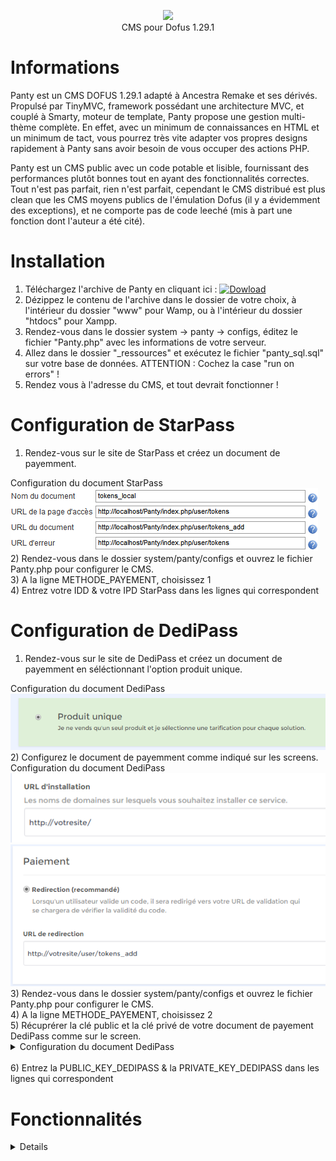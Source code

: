 <p align="center"><img src="http://puu.sh/8SjLG.png" width="50%"><br>CMS pour Dofus 1.29.1</p>

Informations
====

Panty est un CMS DOFUS 1.29.1 adapté à Ancestra Remake et ses dérivés. Propulsé par TinyMVC, framework possédant une architecture MVC, et couplé à Smarty, moteur de template, Panty propose une gestion multi-thème complète.
En effet, avec un minimum de connaissances en HTML et un minimum de tact, vous pourrez très vite adapter vos propres designs rapidement à Panty sans avoir besoin de vous occuper des actions PHP.

Panty est un CMS public avec un code potable et lisible, fournissant des performances plutôt bonnes tout en ayant des fonctionnalités correctes. Tout n'est pas parfait, rien n'est parfait, cependant le CMS distribué est plus clean que les CMS moyens publics de l'émulation Dofus (il y a évidemment des exceptions), et ne comporte pas de code leeché (mis à part une fonction dont l'auteur a été cité).

Installation
====

1) Téléchargez l'archive de Panty en cliquant ici : [![Dowload](https://img.shields.io/badge/T%C3%A9l%C3%A9charger-Panty-brightgreen.svg)](https://github.com/Dysta/Panty/archive/master.zip)<br />
2) Dézippez le contenu de l'archive dans le dossier de votre choix, à l'intérieur du dossier "www" pour Wamp, ou à l'intérieur du dossier "htdocs" pour Xampp.<br />
3) Rendez-vous dans le dossier system -> panty -> configs, éditez le fichier "Panty.php" avec les informations de votre serveur.<br />
4) Allez dans le dossier "_ressources" et exécutez le fichier "panty_sql.sql" sur votre base de données. ATTENTION : Cochez la case "run on errors" !<br />
5) Rendez vous à l'adresse du CMS, et tout devrait fonctionner !<br />

Configuration de StarPass
====

1) Rendez-vous sur le site de StarPass et créez un document de payemment.<br />
  <summary>Configuration du document StarPass</summary>
	<img src="_ressources/panty_config_starpass.png"><br />
2) Rendez-vous dans le dossier system/panty/configs et ouvrez le fichier Panty.php pour configurer le CMS.<br />
3) A la ligne METHODE_PAYEMENT, choisissez 1<br />
4) Entrez votre IDD & votre IPD StarPass dans les lignes qui correspondent<br />

Configuration de DediPass
====

1) Rendez-vous sur le site de DediPass et créez un document de payemment en séléctionnant l'option produit unique.<br />
  <summary>Configuration du document DediPass</summary>
	<img src="_ressources/panty_config_dedipass.png"><br />
2) Configurez le document de payemment comme indiqué sur les screens. <br />
  <summary>Configuration du document DediPass</summary>
  <img src="_ressources/panty_config_dedipass_url.png"><br />
  <img src="_ressources/panty_config_dedipass_url_redir.png"><br />
3) Rendez-vous dans le dossier system/panty/configs et ouvrez le fichier Panty.php pour configurer le CMS.<br />
4) A la ligne METHODE_PAYEMENT, choisissez 2<br />
5) Récuprérer la clé public et la clé privé de votre document de payement DediPass comme sur le screen. <br />
<details> 
  <summary>Configuration du document DediPass</summary>
    ![Image](/_ressources/panty_config_dedipass_key.png)
</details><br />
6) Entrez la PUBLIC_KEY_DEDIPASS & la PRIVATE_KEY_DEDIPASS dans les lignes qui correspondent<br />

Fonctionnalités
====
<details> 
    <dd>
	<ul>
		<li>Les news
			<ul>
				<li>​Commentaires
					<ul>
						<li>​Ajout</li>
						<li>Suppression</li>
					</ul>
				</li>
				<li>Types de news (7 au total)</li>
				<li>Administration
					<ul>
						<li>​Ajout de news</li>
						<li>Suppression de news</li>
						<li>Suppression des commentaires</li>
					</ul>
				</li>
			</ul>
		</li>
		<li>​Page de pr&eacute;sentation du serveur</li>
		<li>Page "Nous rejoindre"
			<ul>
				<li>​Lien du client DOFUS 1.29.1 configurable</li>
				<li>Lien du launcher du serveur configurable</li>
			</ul>
		</li>
		<li>Page r&eacute;pertoriant l'&eacute;quipe du serveur
			<ul>
				<li>​Charg&eacute; depuis la base de donn&eacute;es automatiquement (table accounts)</li>
				<li>En ligne/Hors ligne</li>
				<li>Affichage du rang</li>
				<li>Email</li>
			</ul>
		</li>
		<li>Classement
			<ul>
				<li>Classement PVM/PVP/Guilde
					<ul>
						<li>​Affichage de la classe</li>
						<li>Affichage du sexe</li>
						<li>Affichage des infos primaires
							<ul>
								<li>Level</li>
								<li>Exp</li>
								<li>Alignement</li>
								<li>Honneur</li>
							</ul>
						</li>
						<li>Affichage du pseudo du personnage avec un lien redirigeant vers la page du compte</li>
					</ul>
				</li>
			</ul>
		</li>
		<li>Page compte
			<ul>
				<li>Affiche certaines informations du compte
					<ul>
						<li>Votes</li>
						<li>Points boutique</li>
						<li>Derni&egrave;re connexion</li>
						<li>Rang du compte</li>
						<li>Connect&eacute; (oui/non)</li>
					</ul>
				</li>
				<li>Affichage d'un message personnel configurable</li>
				<li>Liste des personnages avec redirection sur la page du personnage</li>
			</ul>
		</li>
		<li>Page personnage
			<ul>
				<li>Affichage du pseudo du personnage</li>
				<li>Affichage de ses stats de base</li>
				<li>Affichage des infos primaires
					<ul>
						<li>Niveau</li>
						<li>Exp&eacute;rience</li>
						<li>Sexe</li>
						<li>Vie actuelle/Vie maximale</li>
						<li>Kamas</li>
						<li>Capital disponible</li>
						<li>Affichage de la guilde (si membre d'une guilde)
							<ul>
								<li>Affichage du nom de la guilde</li>
								<li>Affichage du level de la guilde</li>
								<li>Affichage du rang du joueur dans la guilde</li>
								<li>Affichage de son % d'exp&eacute;rience donn&eacute;</li>
								<li>Affichage du total d'exp&eacute;rience donn&eacute;e</li>
							</ul>
						</li>
					</ul>
				</li>
			</ul>
		</li>
		<li>Connexion/D&eacute;connexion prot&eacute;g&eacute;e</li>
		<li>Espace membre
			<ul>
				<li>Gestion du profil
					<ul>
						<li>Affichage des informations du compte</li>
						<li>Gestion du message personnel</li>
						<li>Changement de mot de passe</li>
					</ul>
				</li>
				<li>Achat de points avec script Starpass
					<ul>
						<li>Configuration simple</li>
						<li>V&eacute;rification du code</li>
						<li>Montant de points boutique achet&eacute;s configurable</li>
						<li>Administration
							<ul>
								<li>Ajout en log lors d'un achat</li>
							</ul>
						</li>
					</ul>
				</li>
				<li>Achat de points avec script Dedipass
					<ul>
						<li>Configuration simple</li>
						<li>V&eacute;rification du code</li>
						<li>Montant de points boutique achet&eacute;s configurable</li>
						<li>Administration
							<ul>
								<li>Ajout en log lors d'un achat</li>
							</ul>
						</li>
					</ul>
				</li>
				<li>Boutique ultra-simple
					<ul>
						<li>Affichage des items ayant la valeur de la colonne "publier" &eacute;gale &agrave; "1"</li>
						<li>Prix des items &eacute;gal &agrave; la valeur de la colonne "sold"</li>
						<li>Affichage des stats des items directement depuis la BDD + Coloration</li>
						<li>V&eacute;rification des points</li>
						<li>S&eacute;paration en cat&eacute;gories en fonction des types d'items</li>
						<li>Ajout automatique des commandes &agrave; la table "live_action"</li>
						<li>Administration
							<ul>
								<li>Affichage de tous les items avec prix/prix VIP</li>
								<li>Suppression d'item boutique</li>
								<li>Ajout d'item boutique depuis l'ID de l'item trouvable dans l'encyclop&eacute;die</li>
								<li>Ajout en log lors d'un achat</li>
							</ul>
						</li>
					</ul>
				</li>
				<li>Vote
					<ul>
						<li>Disponible toute les trois heures</li>
						<li>Montant de points gagn&eacute;s configurable</li>
						<li>Syst&egrave;me de bonus tous les 10 votes configurables (voir config)</li>
						<li>Syst&egrave;me de vote/ip</li>
					</ul>
				</li>
				<li>Bugtracker
					<ul>
						<li>Ajouter un bug</li>
						<li>Niveau d'importance montré avec un drapeau</li>
						<li>Administration
							<ul>
								<li>Suppression des bugs</li>
							</ul>
						</li>
					</ul>
				</li>
				<li>Syst&egrave;me VIP
					<ul>
						<li>Gain de points plus important lors d'achat de points et de vote configurable</li>
						<li>R&eacute;duction (en pourcentage) sur la boutique configurable</li>
					</ul>
				</li>
			</ul>
		</li>
		<li>Encyclop&eacute;die (items)
			<ul>
				<li>Recherche d'objet comportant le terme de la recherche</li>
				<li>Affichage pouss&eacute; de l'item
					<ul>
						<li>Stats depuis la BDD</li>
						<li>Panoplie</li>
						<li>Drop</li>
					</ul>
				</li>
				<li>Affichage de l'ID de l'item pour les administrateurs (utile pour la boutique)</li>
			</ul>
		</li>
		<li>Page de r&egrave;glement compl&egrave;te
			<ul>
				<li>R&egrave;glement divis&eacute; en plusieurs parties</li>
			</ul>
		</li>
		<li>Template modifiable
			<ul>
				<li>Variable dans la config permettant de changer de th&egrave;me</li>
				<li>Th&egrave;mes g&eacute;r&eacute;s par Smarty, chaque th&egrave;mes se trouvant dans des dossier s&eacute;par&eacute;s</li>
				<li>Fichier "layout" permettant de g&eacute;rer la page globale</li>
				<li>Extention du layout via les autres pages template ("{extends file="$THEME/layout.tpl"}")
					<ul>
						<li>&Eacute;tend les "blocks" ainsi : "{block name=body}" =&gt; Annonce que le contenu de ce block &eacute;tend le contenu du block "body" contenu dans le layout ("{block name=body}{/block}"</li>
					</ul>
				</li>
				<li>Rewriting URL activable/d&eacute;sactivable</li>
			</ul>
		</li>
	</ul>		
	</dd>
</details>

